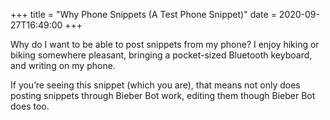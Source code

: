 +++
title = "Why Phone Snippets (A Test Phone Snippet)"
date = 2020-09-27T16:49:00
+++

Why do I want to be able to post snippets from my phone?
I enjoy hiking or biking somewhere pleasant, bringing a pocket-sized Bluetooth keyboard, and writing on my phone.

If you’re seeing this snippet (which you are), that means not only does posting snippets through Bieber Bot work, editing them though Bieber Bot does too.

